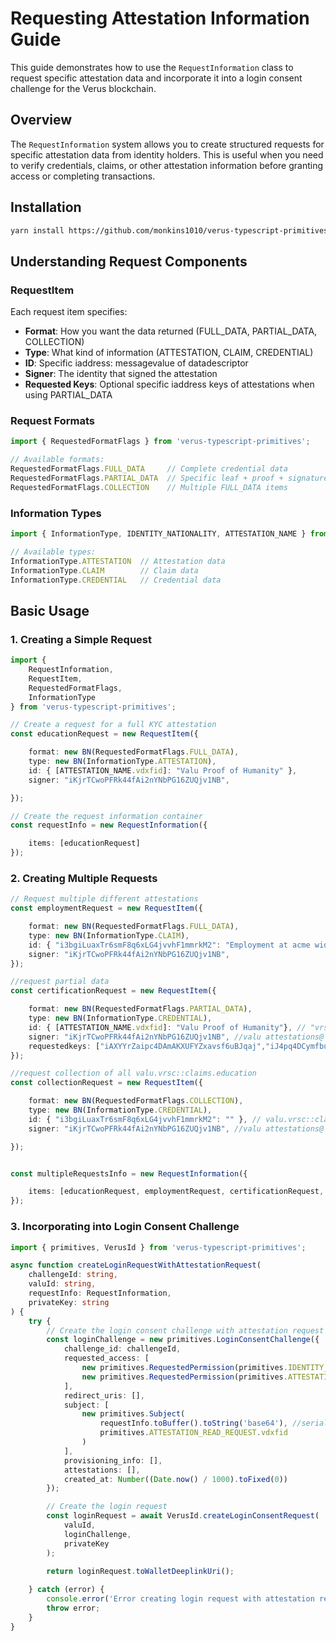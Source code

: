 # Requesting Attestation Information Guide

This guide demonstrates how to use the `RequestInformation` class to request specific attestation data and incorporate it into a login consent challenge for the Verus blockchain.

## Overview

The `RequestInformation` system allows you to create structured requests for specific attestation data from identity holders. This is useful when you need to verify credentials, claims, or other attestation information before granting access or completing transactions.

## Installation

```bash
yarn install https://github.com/monkins1010/verus-typescript-primitives.git#attestandvdxfobj
```

## Understanding Request Components

### RequestItem

Each request item specifies:
- **Format**: How you want the data returned (FULL_DATA, PARTIAL_DATA, COLLECTION)
- **Type**: What kind of information (ATTESTATION, CLAIM, CREDENTIAL)
- **ID**: Specific iaddress: messagevalue of datadescriptor
- **Signer**: The identity that signed the attestation
- **Requested Keys**: Optional specific iaddress keys of attestations when using PARTIAL_DATA

### Request Formats

```typescript
import { RequestedFormatFlags } from 'verus-typescript-primitives';

// Available formats:
RequestedFormatFlags.FULL_DATA     // Complete credential data
RequestedFormatFlags.PARTIAL_DATA  // Specific leaf + proof + signature
RequestedFormatFlags.COLLECTION    // Multiple FULL_DATA items
```

### Information Types

```typescript
import { InformationType, IDENTITY_NATIONALITY, ATTESTATION_NAME } from 'verus-typescript-primitives';

// Available types:
InformationType.ATTESTATION  // Attestation data
InformationType.CLAIM        // Claim data  
InformationType.CREDENTIAL   // Credential data
```

## Basic Usage

### 1. Creating a Simple Request

```typescript
import { 
    RequestInformation, 
    RequestItem, 
    RequestedFormatFlags,
    InformationType
} from 'verus-typescript-primitives';

// Create a request for a full KYC attestation
const educationRequest = new RequestItem({

    format: new BN(RequestedFormatFlags.FULL_DATA),
    type: new BN(InformationType.ATTESTATION),
    id: { [ATTESTATION_NAME.vdxfid]: "Valu Proof of Humanity" },
    signer: "iKjrTCwoPFRk44fAi2nYNbPG16ZUQjv1NB",

});

// Create the request information container
const requestInfo = new RequestInformation({

    items: [educationRequest]
});
```

### 2. Creating Multiple Requests

```typescript
// Request multiple different attestations
const employmentRequest = new RequestItem({

    format: new BN(RequestedFormatFlags.FULL_DATA),
    type: new BN(InformationType.CLAIM),
    id: { "i3bgiLuaxTr6smF8q6xLG4jvvhF1mmrkM2": "Employment at acme widgets" }, // valu.vrsc::claims.employment
    signer: "iKjrTCwoPFRk44fAi2nYNbPG16ZUQjv1NB",
});

//request partial data 
const certificationRequest = new RequestItem({

    format: new BN(RequestedFormatFlags.PARTIAL_DATA),
    type: new BN(InformationType.CREDENTIAL),
    id: { [ATTESTATION_NAME.vdxfid]: "Valu Proof of Humanity"}, // "vrsc::attestation.name" : name
    signer: "iKjrTCwoPFRk44fAi2nYNbPG16ZUQjv1NB", //valu attestations@
    requestedkeys: ["iAXYYrZaipc4DAmAKXUFYZxavsf6uBJqaj","iJ4pq4DCymfbu8SAuXyNhasLeSHFNKPr23", IDENTITY_NATIONALITY.vdxfid]  //"vrsc::identity.over21" , "vrsc::identity.email"
});

//request collection of all valu.vrsc::claims.education
const collectionRequest = new RequestItem({

    format: new BN(RequestedFormatFlags.COLLECTION),
    type: new BN(InformationType.CREDENTIAL),
    id: { "i3bgiLuaxTr6smF8q6xLG4jvvhF1mmrkM2": "" }, // valu.vrsc::claims.employment
    signer: "iKjrTCwoPFRk44fAi2nYNbPG16ZUQjv1NB", //valu attestations@

});


const multipleRequestsInfo = new RequestInformation({

    items: [educationRequest, employmentRequest, certificationRequest, collectionRequest]
});
```

### 3. Incorporating into Login Consent Challenge

```typescript
import { primitives, VerusId } from 'verus-typescript-primitives';

async function createLoginRequestWithAttestationRequest(
    challengeId: string,
    valuId: string,
    requestInfo: RequestInformation,
    privateKey: string
) {
    try {
        // Create the login consent challenge with attestation request
        const loginChallenge = new primitives.LoginConsentChallenge({
            challenge_id: challengeId,
            requested_access: [
                new primitives.RequestedPermission(primitives.IDENTITY_VIEW.vdxfid),
                new primitives.RequestedPermission(primitives.ATTESTATION_READ_REQUEST.vdxfid)
            ],
            redirect_uris: [],
            subject: [
                new primitives.Subject(
                    requestInfo.toBuffer().toString('base64'), //serialize the request
                    primitives.ATTESTATION_READ_REQUEST.vdxfid
                )
            ],
            provisioning_info: [],
            attestations: [],
            created_at: Number((Date.now() / 1000).toFixed(0))
        });

        // Create the login request
        const loginRequest = await VerusId.createLoginConsentRequest(
            valuId,
            loginChallenge,
            privateKey
        );

        return loginRequest.toWalletDeeplinkUri();
        
    } catch (error) {
        console.error('Error creating login request with attestation request:', error);
        throw error;
    }
}
```

